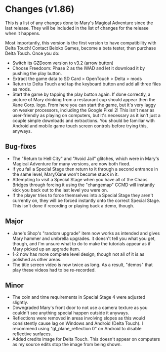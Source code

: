# Changes (v1.86)
This is a list of any changes done to Mary's Magical Adventure since the last release. They will be included in the list of changes for the release when it happens.

Most importantly, this version is the first version to have compatibility with Delta Touch! Contact Beloko Games, become a beta tester, then purchase Delta Touch. Once you do:
* Switch its GZDoom version to v3.2 (arrow button)
* Choose Freedoom: Phase 2 as the IWAD and let it download it by pushing the play button.
* Extract the game data to SD Card > OpenTouch > Delta > mods
* Return to Delta Touch and tap the keyboard button and add all three files as mods.
* Start the game by tapping the play button again. If done correctly, a picture of Mary drinking from a restaurant cup should appear then the Xane Corp. logo. From here you can start the game, but it's very laggy on weaker processors, including the Google Pixel 2!
This isn't near as user-friendly as playing on computers, but it's necessary as it isn't just a couple simple downloads and extractions. You should be familiar with Android and mobile game touch screen controls before trying this, anyways.
## Bug-fixes
* The "Return to Hell City" and "Avoid Jail" glitches, which were in Mary's Magical Adventure for many versions, are now both fixed.
* If you fail a Special Stage then return to it through a second entrance in the same level, Mary/Xane won't become stuck in it.
* Attempting to visit a Special Stage when you have all of the Chaos Bridges through forcing it using the "changemap" CCMD will instantly kick you back out to the last level you were on.
* If the player tries to force themselves into a Special Stage they aren't currently on, they will be forced instantly onto the correct Special Stage. This isn't done if recording or playing back a demo, though.
## Major
* Jane's Shop's "random upgrade" item now works as intended and gives Mary hammer and umbrella upgrades. It doesn't tell you what you get, though, and I'm unsure what to do to make the tutorials appear as if Mary picked up an upgrade item.
* 1-2 now has more complete level design, though not all of it is as polished as other areas.
* The title screen video is now twice as long. As a result, "demos" that play these videos had to be re-recorded.
## Minor
* The coin and time requirements in Special Stage 4 were adjusted slightly.
* Downgraded Mary's front door to not use a camera texture as you couldn't see anything special happen outside it anyways.
* Reflections were removed in areas involving slopes as this would consistently cause lag on Windows and Android (Delta Touch). I recommend using "gl_plane_reflection 0" on Android to disable reflective surfaces.
* Added credits image for Delta Touch. This doesn't appear on computers as my source edits stop the image from being shown.